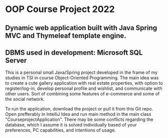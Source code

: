 # OOP Course Project 2022
## Dynamic web application built with Java Spring MVC and Thymeleaf template engine.
## DBMS used in development: Microsoft SQL Server

This is a personal small Java/Spring project developed in the frame of my studies in TSI in course Object-Oriented Programming. The main idea was
to create a cute gallery application with real estate properties, with option to register/log-in, develop personal profile and wishlist,
and communicate with other users. Sort of combining some features of e-commerce and some of the social network.

To run the application, download the project or pull it from this Git repo. Open prefferably in IntelliJ Idea 
and run main method in the main class "CourseprojectApplication". There may be some conflicts regarding the database,
which I assume it is solved individually based of your preferences, PC capabilities, and intentions of usage.
